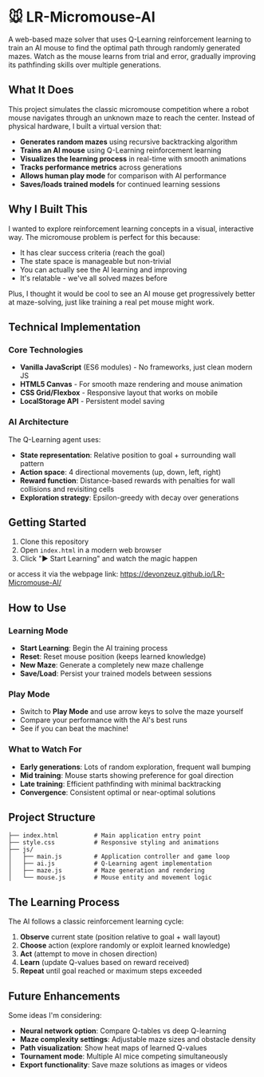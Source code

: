 # 🐭 LR-Micromouse-AI

A web-based maze solver that uses Q-Learning reinforcement learning to train an AI mouse to find the optimal path through randomly generated mazes. Watch as the mouse learns from trial and error, gradually improving its pathfinding skills over multiple generations.

## What It Does

This project simulates the classic micromouse competition where a robot mouse navigates through an unknown maze to reach the center. Instead of physical hardware, I built a virtual version that:

- **Generates random mazes** using recursive backtracking algorithm
- **Trains an AI mouse** using Q-Learning reinforcement learning
- **Visualizes the learning process** in real-time with smooth animations
- **Tracks performance metrics** across generations
- **Allows human play mode** for comparison with AI performance
- **Saves/loads trained models** for continued learning sessions

## Why I Built This

I wanted to explore reinforcement learning concepts in a visual, interactive way. The micromouse problem is perfect for this because:
- It has clear success criteria (reach the goal)
- The state space is manageable but non-trivial
- You can actually see the AI learning and improving
- It's relatable - we've all solved mazes before

Plus, I thought it would be cool to see an AI mouse get progressively better at maze-solving, just like training a real pet mouse might work.

## Technical Implementation

### Core Technologies
- **Vanilla JavaScript** (ES6 modules) - No frameworks, just clean modern JS
- **HTML5 Canvas** - For smooth maze rendering and mouse animation
- **CSS Grid/Flexbox** - Responsive layout that works on mobile
- **LocalStorage API** - Persistent model saving

### AI Architecture
The Q-Learning agent uses:
- **State representation**: Relative position to goal + surrounding wall pattern
- **Action space**: 4 directional movements (up, down, left, right)
- **Reward function**: Distance-based rewards with penalties for wall collisions and revisiting cells
- **Exploration strategy**: Epsilon-greedy with decay over generations


## Getting Started

1. Clone this repository
2. Open `index.html` in a modern web browser
3. Click "▶️ Start Learning" and watch the magic happen

or access it via the webpage link: https://devonzeuz.github.io/LR-Micromouse-AI/


## How to Use

### Learning Mode
- **Start Learning**: Begin the AI training process
- **Reset**: Reset mouse position (keeps learned knowledge)
- **New Maze**: Generate a completely new maze challenge
- **Save/Load**: Persist your trained models between sessions

### Play Mode
- Switch to **Play Mode** and use arrow keys to solve the maze yourself
- Compare your performance with the AI's best runs
- See if you can beat the machine!

### What to Watch For
- **Early generations**: Lots of random exploration, frequent wall bumping
- **Mid training**: Mouse starts showing preference for goal direction
- **Late training**: Efficient pathfinding with minimal backtracking
- **Convergence**: Consistent optimal or near-optimal solutions

## Project Structure

```
├── index.html          # Main application entry point
├── style.css           # Responsive styling and animations
├── js/
│   ├── main.js         # Application controller and game loop
│   ├── ai.js           # Q-Learning agent implementation
│   ├── maze.js         # Maze generation and rendering
│   └── mouse.js        # Mouse entity and movement logic
```

## The Learning Process

The AI follows a classic reinforcement learning cycle:

1. **Observe** current state (position relative to goal + wall layout)
2. **Choose** action (explore randomly or exploit learned knowledge)
3. **Act** (attempt to move in chosen direction)
4. **Learn** (update Q-values based on reward received)
5. **Repeat** until goal reached or maximum steps exceeded

## Future Enhancements

Some ideas I'm considering:
- **Neural network option**: Compare Q-tables vs deep Q-learning
- **Maze complexity settings**: Adjustable maze sizes and obstacle density
- **Path visualization**: Show heat maps of learned Q-values
- **Tournament mode**: Multiple AI mice competing simultaneously
- **Export functionality**: Save maze solutions as images or videos
